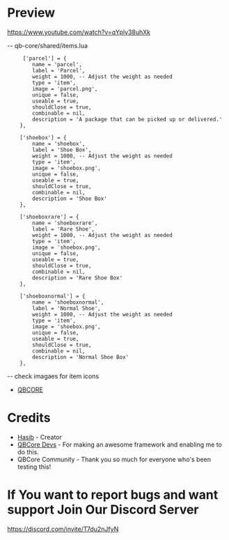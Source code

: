 # Preview
https://www.youtube.com/watch?v=qYply38uhXk

-- qb-core/shared/items.lua
```
     ['parcel'] = {
        name = 'parcel',
        label = 'Parcel',
        weight = 1000, -- Adjust the weight as needed
        type = 'item',
        image = 'parcel.png',
        unique = false,
        useable = true,
        shouldClose = true,
        combinable = nil,
        description = 'A package that can be picked up or delivered.'
    },

    ['shoebox'] = {
        name = 'shoebox',
        label = 'Shoe Box',
        weight = 1000, -- Adjust the weight as needed
        type = 'item',
        image = 'shoebox.png',
        unique = false,
        useable = true,
        shouldClose = true,
        combinable = nil,
        description = 'Shoe Box'
    },

    ['shoeboxrare'] = {
        name = 'shoeboxrare',
        label = 'Rare Shoe',
        weight = 1000, -- Adjust the weight as needed
        type = 'item',
        image = 'shoebox.png',
        unique = false,
        useable = true,
        shouldClose = true,
        combinable = nil,
        description = 'Rare Shoe Box'
    },

    ['shoeboxnormal'] = {
        name = 'shoeboxnormal',
        label = 'Normal Shoe',
        weight = 1000, -- Adjust the weight as needed
        type = 'item',
        image = 'shoebox.png',
        unique = false,
        useable = true,
        shouldClose = true,
        combinable = nil,
        description = 'Normal Shoe Box'
    },
```
-- check imagaes for item icons

* [QBCORE](https://github.com/qbcore-framework/)

# Credits
* [Hasib](https://github.com/Haaasib/) - Creator
* [QBCore Devs](https://github.com/qbcore-framework/) - For making an awesome framework and enabling me to do this.
* QBCore Community - Thank you so much for everyone who's been testing this!

# If You want to report bugs and want support Join Our Discord Server 
https://discord.com/invite/T7du2nJfyN

